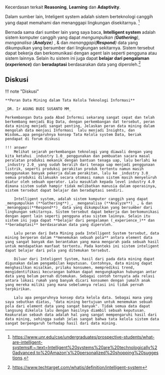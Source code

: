 <!-- # Advance Intelligence System -->

Kecerdasan terkait **Reasoning**, **Learning** dan **Adaptivity**.

Dalam sumber lain, Inteligent system adalah sistem berteknologi canggih yang dapat memahami dan menanggapi lingkungan disekitarnya. [^1]

[^1]: https://www.unr.edu/cse/undergraduates/prospective-students/what-are-intelligent-systems#:~:text=Intelligent%20systems%20are%20technologically%20advanced,to%20Amazon's%20personalized%20shopping%20suggestions.

Bernada sama dari sumber lain yang saya baca, **Intelligent system** adalah sistem komputer canggih yang dapat _mengumpulkan (**Gathering**)_, _menganalisa (**Analyze**)_ , & dan _menanggapi(**Respond**)_ data yang dikumpulkan yang bersumber dari lingkungan sekitarnya. Sistem tersebut dapat bekerja dan berkomunikasi dengan agent lain seperti pengguna atau sistem lainnya. Selain itu sistem ini juga dapat **belajar dari pengalaman (_experience_)** dan **beradaptasi** berdasarakan data yang diperoleh.[^2]

[^2]: https://www.techtarget.com/whatis/definition/intelligent-system

## Diskusi

!!! note "Diskusi"

    **Peran Data Mining dalam Tata Kelola Teknologi Informasi**

    _DR. Ir AGUNG BUDI SUSANTO MM_

    Perkembangan Data pada Abad Informsi sekarang sangat cepat dan telah berkembang menjadi Big Data, dengan perkembangan dat tersebut, peran data mining menjadi sangat penting, Jelaskan peran data mining dalam mengolah data menjasi Informasi  lalu menjadi Insights, dan Wisdom….apa pengaruhnya konsep Tata Kelola system Data, beriak pendapat di forum diskusi 

    !!! answer
        Melihat sejarah perkembangan teknologi yang diawali dengan yang kita ketahui _industry 1.0_ penggunakan dan pembuatan sacara masal peralatan produksi mekanik dengan bantuan tenaga uap, lalu berlahi ke _industry 2.0_ yang sudah beralih dari tenaga uap menjadi penggunaan listrik, seperti produksi perakitan produk tertentu namun masih menggunakan banyak pekerja dalam perakitan, lalu ke _industry 3.0_ semua produksi dilakuakn secara otomasi namun sistem masih menyeluruh diatur oleh sebuah operator. Lalu masuklah kepada level industry 4.0 dimana sistem sudah hampir tidak melibatkan manusia dalam operasinya, sistem tersebut dapat belajar dan beradaptasi sendiri.

        Intelligent system, adalah sistem komputer canggih yang dapat _mengumpulkan (**Gathering**)_, _menganalisa (**Analyze**)_ , & dan _menanggapi(**Respond**)_ data yang dikumpulkan yang bersumber dari lingkungan sekitarnya. Sistem tersebut dapat bekerja dan berkomunikasi dengan agent lain seperti pengguna atau sistem lainnya. Selain itu sistem ini juga dapat **belajar dari pengalaman (_experience_)** dan **beradaptasi** berdasarakan data yang diperoleh. 

        Lalu peran dari Data Mining pada Intelligent System tersebut, data mining berperan dalam **menemukan sebuah pola** antara element data yang sangat banyak dan berantakan yang mana mengarah pada sebuah hasil untuk mendapatkan manfaat tertentu. Pada konteks ini sistem inteligent dapat belajar dari pola yang ditemukan tersebut.

        Diluar dari Inteligent System, hasil dari pada data mining dapat digunakan dalam pengambilan keputusan. Contohnya, data mining dapat menghasilkan misalkan, prilaku konsumen, memprediksi trend, mengidentifikasi kecurangan bahkan dapat mengungkapkan hubungan antar data yang belum pernah ditemukan. Sebagai contoh ternyata ada relasi antara lokasi rumah yang banyak dicari konsumen dengan jumalh anak yang mereka miliki yang mana sebelumnya relasi ini tidak pernah terpkirikan.

        Lalu apa pengaruhnya konsep data kelola data. Sebagai mana yang saya sebutkan diatas, "data mining bertujuan untuk menemukan sebuah pola dari element data yang sangat banyak". Tidak semua data dapat langsung dikelola lalu dengan hasilnya diambil sebuah keputusan. Keakuratan sebauh data adalah hal yang sangat mempengaruhi hasil dari data mining, sehingga sudah jelas sangat bahwa tata kelola sistem data sangat berpengaruh terhadap hasil dari data mining.
